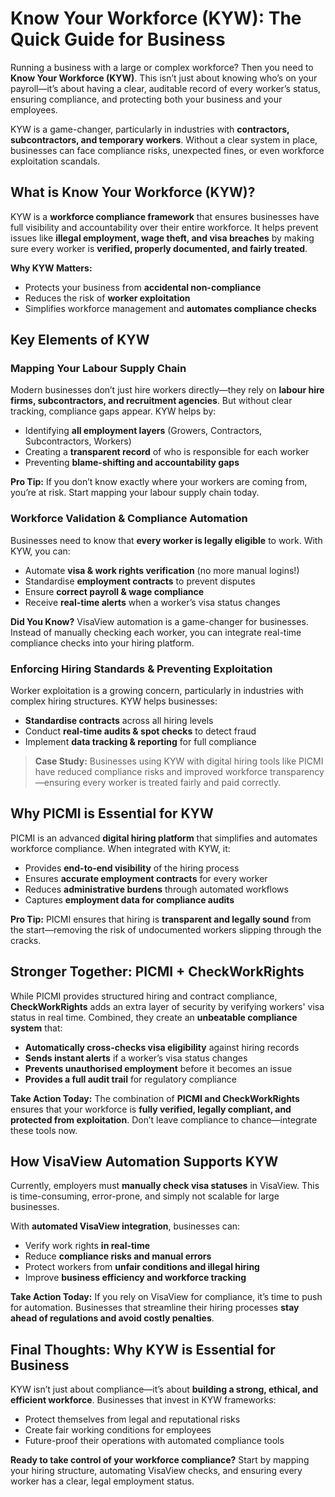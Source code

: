 # Know Your Workforce (KYW): The Quick Guide for Business

Running a business with a large or complex workforce? Then you need to **Know Your Workforce (KYW)**. This isn’t just about knowing who’s on your payroll—it’s about having a clear, auditable record of every worker’s status, ensuring compliance, and protecting both your business and your employees.

KYW is a game-changer, particularly in industries with **contractors, subcontractors, and temporary workers**. Without a clear system in place, businesses can face compliance risks, unexpected fines, or even workforce exploitation scandals.

## What is Know Your Workforce (KYW)?
KYW is a **workforce compliance framework** that ensures businesses have full visibility and accountability over their entire workforce. It helps prevent issues like **illegal employment, wage theft, and visa breaches** by making sure every worker is **verified, properly documented, and fairly treated**.

<explanation>

**Why KYW Matters:**
- Protects your business from **accidental non-compliance**
- Reduces the risk of **worker exploitation**
- Simplifies workforce management and **automates compliance checks**

</explanation>

## Key Elements of KYW
### Mapping Your Labour Supply Chain
Modern businesses don’t just hire workers directly—they rely on **labour hire firms, subcontractors, and recruitment agencies**. But without clear tracking, compliance gaps appear. KYW helps by:

* Identifying **all employment layers** (Growers, Contractors, Subcontractors, Workers)
* Creating a **transparent record** of who is responsible for each worker
* Preventing **blame-shifting and accountability gaps**

<prompt>

**Pro Tip:** If you don’t know exactly where your workers are coming from, you’re at risk. Start mapping your labour supply chain today.

</prompt>

### Workforce Validation & Compliance Automation
Businesses need to know that **every worker is legally eligible** to work. With KYW, you can:

* Automate **visa & work rights verification** (no more manual logins!)
* Standardise **employment contracts** to prevent disputes
* Ensure **correct payroll & wage compliance**
* Receive **real-time alerts** when a worker’s visa status changes

<prompt>

**Did You Know?** VisaView automation is a game-changer for businesses. Instead of manually checking each worker, you can integrate real-time compliance checks into your hiring platform.

</prompt>

### Enforcing Hiring Standards & Preventing Exploitation
Worker exploitation is a growing concern, particularly in industries with complex hiring structures. KYW helps businesses:

* **Standardise contracts** across all hiring levels
* Conduct **real-time audits & spot checks** to detect fraud
* Implement **data tracking & reporting** for full compliance

> **Case Study:** Businesses using KYW with digital hiring tools like PICMI have reduced compliance risks and improved workforce transparency—ensuring every worker is treated fairly and paid correctly.

## Why PICMI is Essential for KYW
PICMI is an advanced **digital hiring platform** that simplifies and automates workforce compliance. When integrated with KYW, it:

* Provides **end-to-end visibility** of the hiring process
* Ensures **accurate employment contracts** for every worker
* Reduces **administrative burdens** through automated workflows
* Captures **employment data for compliance audits**

<prompt>

**Pro Tip:** PICMI ensures that hiring is **transparent and legally sound** from the start—removing the risk of undocumented workers slipping through the cracks.

</prompt>

## Stronger Together: PICMI + CheckWorkRights
While PICMI provides structured hiring and contract compliance, **CheckWorkRights** adds an extra layer of security by verifying workers' visa status in real time. Combined, they create an **unbeatable compliance system** that:

* **Automatically cross-checks visa eligibility** against hiring records
* **Sends instant alerts** if a worker’s visa status changes
* **Prevents unauthorised employment** before it becomes an issue
* **Provides a full audit trail** for regulatory compliance

<prompt>

**Take Action Today:** The combination of **PICMI and CheckWorkRights** ensures that your workforce is **fully verified, legally compliant, and protected from exploitation**. Don’t leave compliance to chance—integrate these tools now.

</prompt>

## How VisaView Automation Supports KYW
Currently, employers must **manually check visa statuses** in VisaView. This is time-consuming, error-prone, and simply not scalable for large businesses.

With **automated VisaView integration**, businesses can:

* Verify work rights **in real-time**
* Reduce **compliance risks and manual errors**
* Protect workers from **unfair conditions and illegal hiring**
* Improve **business efficiency and workforce tracking**

<prompt>

**Take Action Today:** If you rely on VisaView for compliance, it’s time to push for automation. Businesses that streamline their hiring processes **stay ahead of regulations and avoid costly penalties**.

</prompt>

## Final Thoughts: Why KYW is Essential for Business
KYW isn’t just about compliance—it’s about **building a strong, ethical, and efficient workforce**. Businesses that invest in KYW frameworks:

* Protect themselves from legal and reputational risks
* Create fair working conditions for employees
* Future-proof their operations with automated compliance tools

<prompt>

 **Ready to take control of your workforce compliance?** Start by mapping your hiring structure, automating VisaView checks, and ensuring every worker has a clear, legal employment status.

</prompt>


